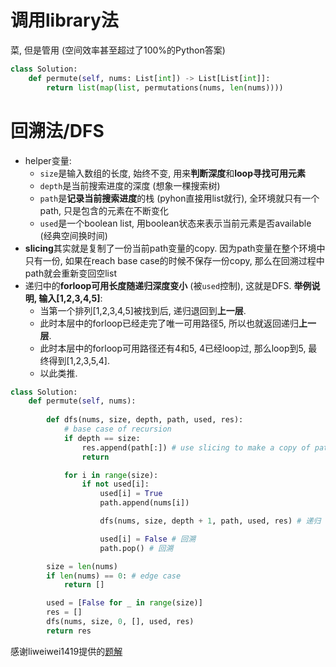 # 调用library法

菜, 但是管用 (空间效率甚至超过了100%的Python答案)

```python
class Solution:
    def permute(self, nums: List[int]) -> List[List[int]]:
        return list(map(list, permutations(nums, len(nums))))
```



# 回溯法/DFS

-   helper变量: 
    -   `size`是输入数组的长度, 始终不变, 用来**判断深度**和**loop寻找可用元素**
    -   `depth`是当前搜索进度的深度 (想象一棵搜索树)
    -   `path`是**记录当前搜索进度**的栈 (pyhon直接用list就行), 全环境就只有一个path, 只是包含的元素在不断变化
    -   `used`是一个boolean list, 用boolean状态来表示当前元素是否available (经典空间换时间)
-   **slicing**其实就是复制了一份当前path变量的copy. 因为path变量在整个环境中只有一份, 如果在reach base case的时候不保存一份copy, 那么在回溯过程中path就会重新变回空list
-   递归中的**forloop可用长度随递归深度变小** (被`used`控制), 这就是DFS. **举例说明, 输入[1,2,3,4,5]**: 
    -   当第一个排列[1,2,3,4,5]被找到后, 递归退回到**上一层**. 
    -   此时本层中的forloop已经走完了唯一可用路径5, 所以也就返回递归**上一层**. 
    -   此时本层中的forloop可用路径还有4和5, 4已经loop过, 那么loop到5, 最终得到[1,2,3,5,4]. 
    -   以此类推.

```python
class Solution:
    def permute(self, nums):
        
        def dfs(nums, size, depth, path, used, res):
            # base case of recursion
            if depth == size:
                res.append(path[:]) # use slicing to make a copy of path variable
                return

            for i in range(size):
                if not used[i]:
                    used[i] = True
                    path.append(nums[i])

                    dfs(nums, size, depth + 1, path, used, res) # 递归

                    used[i] = False # 回溯
                    path.pop() # 回溯

        size = len(nums)
        if len(nums) == 0: # edge case
            return []

        used = [False for _ in range(size)]
        res = []
        dfs(nums, size, 0, [], used, res)
        return res
```

感谢liweiwei1419提供的[题解](https://leetcode-cn.com/problems/permutations/solution/hui-su-suan-fa-python-dai-ma-java-dai-ma-by-liweiw/)

